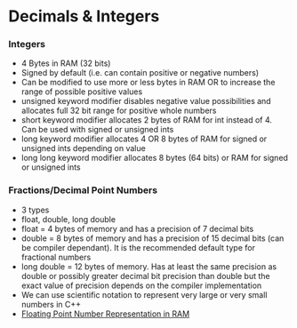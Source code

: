 # Decimals & Integers

### Integers
- 4 Bytes in RAM (32 bits)
- Signed by default (i.e. can contain positive or negative numbers)
- Can be modified to use more or less bytes in RAM OR to increase the range of possible positive values
- unsigned keyword modifier disables negative value possibilities and allocates full 32 bit range for positive whole numbers
- short keyword modifier allocates 2 bytes of RAM for int instead of 4. Can be used with signed or unsigned ints
- long keyword modifier allocates 4 OR 8 bytes of RAM for signed or unsigned ints depending on value
- long long keyword modifier allocates 8 bytes (64 bits) or RAM for signed or unsigned ints

### Fractions/Decimal Point Numbers
- 3 types
- float, double, long double
- float = 4 bytes of memory and has a precision of 7 decimal bits
- double = 8 bytes of memory and has a precision of 15 decimal bits (can be compiler dependant). It is the recommended default type for fractional numbers
- long double = 12 bytes of memory. Has at least the same precision as double or possibly greater decimal bit precision than double but the exact value of precision depends on the compiler implementation
- We can use scientific notation to represent very large or very small numbers in C++
- [Floating Point Number Representation in RAM](https://en.wikipedia.org/wiki/IEEE_754)